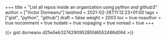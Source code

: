 +++
title = "List all repos inside an organization using python and github3"
author = ["Victor Dorneanu"]
lastmod = 2021-02-26T11:12:23+01:00
tags = ["gist", "python", "github"]
draft = false
weight = 2003
toc = true
noauthor = true
nocomment = true
nodate = true
nopaging = true
noread = true
+++

{{< gist dorneanu d25e5eb327429095285fd6552486d064 >}}
